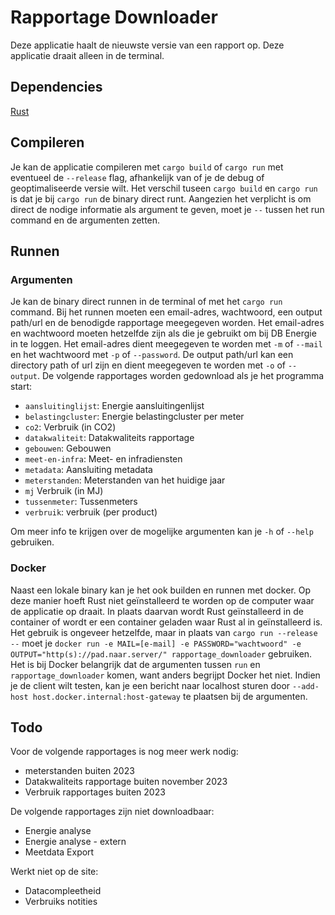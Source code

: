 # Rapportage Downloader
Deze applicatie haalt de nieuwste versie van een rapport op. Deze applicatie draait alleen in de terminal.
## Dependencies
[Rust](https://www.rust-lang.org/tools/install)
## Compileren
Je kan de applicatie compileren met `cargo build` of `cargo run` met eventueel de `--release` flag, afhankelijk van of je de debug of geoptimaliseerde versie wilt. Het verschil tuseen `cargo build` en `cargo run` is dat je bij `cargo run` de binary direct runt. Aangezien het verplicht is om direct de nodige informatie als argument te geven, moet je `--` tussen het run command en de argumenten zetten.
## Runnen
### Argumenten
Je kan de binary direct runnen in de terminal of met het `cargo run` command. Bij het runnen moeten een email-adres, wachtwoord, een output path/url en de benodigde rapportage meegegeven worden. Het email-adres en wachtwoord moeten hetzelfde zijn als die je gebruikt om bij DB Energie in te loggen. Het email-adres dient meegegeven te worden met `-m` of `--mail` en het wachtwoord met `-p` of `--password`. De output path/url kan een directory path of url zijn en dient meegegeven te worden met `-o` of `--output`.  De volgende rapportages worden gedownload als je het programma start:
- `aansluitinglijst`: Energie aansluitingenlijst
- `belastingcluster`: Energie belastingcluster per meter
- `co2`: Verbruik (in CO2)
- `datakwaliteit`: Datakwaliteits rapportage
- `gebouwen`: Gebouwen
- `meet-en-infra`: Meet- en infradiensten
- `metadata`: Aansluiting metadata
- `meterstanden`: Meterstanden van het huidige jaar
- `mj` Verbruik (in MJ)
- `tussenmeter`: Tussenmeters
- `verbruik`: verbruik (per product)

Om meer info te krijgen over de mogelijke argumenten kan je `-h` of `--help` gebruiken.
### Docker
Naast een lokale binary kan je het ook builden en runnen met docker. Op deze manier hoeft Rust niet geïnstalleerd te worden op de computer waar de applicatie op draait. In plaats daarvan wordt Rust geïnstalleerd in de container of wordt er een container geladen waar Rust al in geïnstalleerd is. Het gebruik is ongeveer hetzelfde, maar in plaats van `cargo run --release --` moet je `docker run -e MAIL=[e-mail] -e PASSWORD="wachtwoord" -e OUTPUT="http(s)://pad.naar.server/" rapportage_downloader` gebruiken. Het is bij Docker belangrijk dat de argumenten tussen `run` en `rapportage_downloader` komen, want anders begrijpt Docker het niet. Indien je de client wilt testen, kan je een bericht naar localhost sturen door `--add-host host.docker.internal:host-gateway` te plaatsen bij de argumenten.
## Todo
Voor de volgende rapportages is nog meer werk nodig:
- meterstanden buiten 2023
- Datakwaliteits rapportage buiten november 2023
- Verbruik rapportages buiten 2023

De volgende rapportages zijn niet downloadbaar:
- Energie analyse
- Energie analyse - extern
- Meetdata Export

Werkt niet op de site:
- Datacompleetheid
- Verbruiks notities
